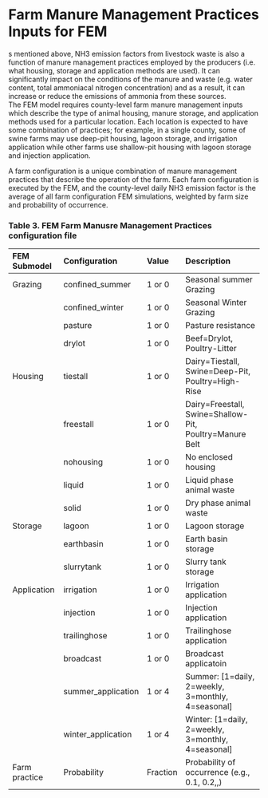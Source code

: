 # Farm Manure Management Practices Inputs for FEM

s mentioned above, NH3 emission factors from livestock waste is also a function of manure management practices employed by the producers (i.e. what housing, storage and application methods are used).  It can significantly impact on the conditions of the manure and waste (e.g. water content, total ammoniacal nitrogen concentration) and as a result, it can increase or reduce the emissions of ammonia from these sources.  
The FEM model requires county-level farm manure management inputs which describe the type of animal housing, manure storage, and application methods used for a particular location.  Each location is expected to have some combination of practices; for example, in a single county, some of swine farms may use deep-pit housing, lagoon storage, and irrigation application while other farms use shallow-pit housing with lagoon storage and injection application.

A farm configuration is a unique combination of manure management practices that describe the operation of the farm. Each farm configuration is executed by the FEM, and the county-level daily NH3 emission factor is the average of all farm configuration FEM simulations, weighted by farm size and probability of occurrence.


### Table 3. FEM Farm Manusre Management Practices configuration file
|FEM Submodel| Configuration | Value| Description|
| :------------ |:-------------------|:-------|:---------------------|
|Grazing|	confined_summer|	1 or 0|	Seasonal summer Grazing|
|	|confined_winter|	1 or 0|	Seasonal Winter Grazing|
|	|pasture|	1 or 0|	Pasture resistance|
|	|drylot|	1 or 0|	Beef=Drylot, Poultry-Litter|
|Housing|	tiestall|	1 or 0|	Dairy=Tiestall, Swine=Deep-Pit, Poultry=High-Rise|
|	|freestall|	1 or 0|	Dairy=Freestall, Swine=Shallow-Pit, Poultry=Manure Belt|
|	|nohousing|	1 or 0|	No enclosed housing|
|	|liquid|	1 or 0|	Liquid phase animal waste|
|	|solid|	1 or 0|	Dry phase animal waste|
|Storage|	lagoon|	1 or 0|	Lagoon storage|
|	|earthbasin|	1 or 0|	Earth basin storage|
|	|slurrytank|	1 or 0|	Slurry tank storage|
|Application|	irrigation|	1 or 0|	Irrigation application|
|	|injection|	1 or 0|	Injection application|
|	|trailinghose|	1 or 0|	Trailinghose application|
|	|broadcast|	1 or 0|	Broadcast applicatoin|
|	|summer_application|	1 or 4	|Summer: [1=daily, 2=weekly, 3=monthly, 4=seasonal]|
|	|winter_application|	1 or 4	|Winter: [1=daily, 2=weekly, 3=monthly, 4=seasonal]|
|Farm practice|Probability	|Fraction|	Probability of occurrence (e.g., 0.1, 0.2,,)||
